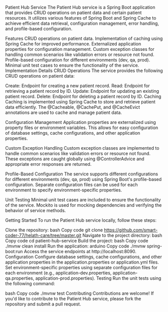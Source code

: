 Patient Hub Service
The Patient Hub service is a Spring Boot application that provides CRUD operations on patient data and certain patient resources. It utilizes various features of Spring Boot and Spring Cache to achieve efficient data retrieval, configuration management, error handling, and profile-based configuration.

Features
CRUD operations on patient data.
Implementation of caching using Spring Cache for improved performance.
Externalized application properties for configuration management.
Custom exception classes for handling common scenarios like validation errors or resource not found.
Profile-based configuration for different environments (dev, qa, prod).
Minimal unit test cases to ensure the functionality of the service.
Implementation Details
CRUD Operations
The service provides the following CRUD operations on patient data:

Create: Endpoint for creating a new patient record.
Read: Endpoint for retrieving a patient record by ID.
Update: Endpoint for updating an existing patient record.
Delete: Endpoint for deleting a patient record by ID.
Caching
Caching is implemented using Spring Cache to store and retrieve patient data efficiently. The @Cacheable, @CachePut, and @CacheEvict annotations are used to cache and manage patient data.

Configuration Management
Application properties are externalized using property files or environment variables. This allows for easy configuration of database settings, cache configurations, and other application properties.

Custom Exception Handling
Custom exception classes are implemented to handle common scenarios like validation errors or resource not found. These exceptions are caught globally using @ControllerAdvice and appropriate error responses are returned.

Profile-Based Configuration
The service supports different configurations for different environments (dev, qa, prod) using Spring Boot's profile-based configuration. Separate configuration files can be used for each environment to specify environment-specific properties.

Unit Testing
Minimal unit test cases are included to ensure the functionality of the service. Mockito is used for mocking dependencies and verifying the behavior of service methods.

Getting Started
To run the Patient Hub service locally, follow these steps:

Clone the repository:
bash
Copy code
git clone https://github.com/smart-coder-77/helath-care/tree/master.git
Navigate to the project directory:
bash
Copy code
cd patient-hub-service
Build the project:
bash
Copy code
./mvnw clean install
Run the application:
arduino
Copy code
./mvnw spring-boot:run
Access the service endpoints at http://localhost:8090.
Configuration
Configure database settings, cache configurations, and other application properties in the application.properties or application.yml files.
Set environment-specific properties using separate configuration files for each environment (e.g., application-dev.properties, application-qa.properties, application-prod.properties).
Testing
Run the unit tests using the following command:

bash
Copy code
./mvnw test
Contributing
Contributions are welcome! If you'd like to contribute to the Patient Hub service, please fork the repository and submit a pull request.


